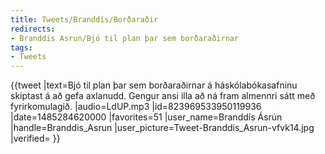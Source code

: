```yaml
---
title: Tweets/Branddís/Borðaraðir
redirects:
- Branddis Asrun/Bjó til plan þar sem borðaraðirnar
tags:
- Tweets
---
```


{{tweet
|text=Bjó til plan þar sem borðaraðirnar á háskólabókasafninu skiptast á að gefa axlanudd. Gengur ansi illa að ná fram almennri sátt með fyrirkomulagið.
|audio=LdUP.mp3
|id=823969533950119936
|date=1485284620000
|favorites=51
|user_name=Branddís Ásrún
|handle=Branddis_Asrun
|user_picture=Tweet-Branddis_Asrun-vfvk14.jpg
|verified=
}}

